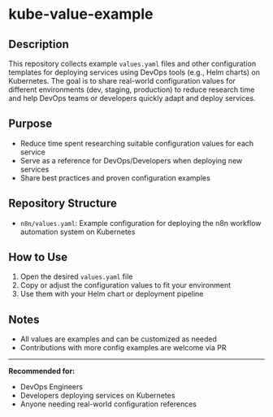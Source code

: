 # kube-value-example

## Description
This repository collects example `values.yaml` files and other configuration templates for deploying services using DevOps tools (e.g., Helm charts) on Kubernetes. The goal is to share real-world configuration values for different environments (dev, staging, production) to reduce research time and help DevOps teams or developers quickly adapt and deploy services.

## Purpose
- Reduce time spent researching suitable configuration values for each service
- Serve as a reference for DevOps/Developers when deploying new services
- Share best practices and proven configuration examples

## Repository Structure
- `n8n/values.yaml`: Example configuration for deploying the n8n workflow automation system on Kubernetes

## How to Use
1. Open the desired `values.yaml` file
2. Copy or adjust the configuration values to fit your environment
3. Use them with your Helm chart or deployment pipeline

## Notes
- All values are examples and can be customized as needed
- Contributions with more config examples are welcome via PR

---

**Recommended for:**
- DevOps Engineers
- Developers deploying services on Kubernetes
- Anyone needing real-world configuration references
